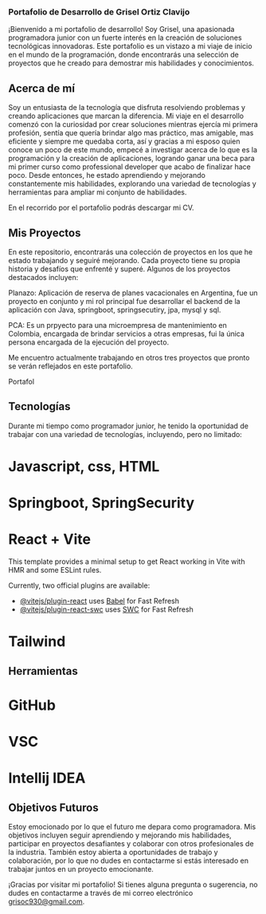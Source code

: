 ### Portafolio de Desarrollo de Grisel Ortiz Clavijo

¡Bienvenido a mi portafolio de desarrollo! Soy Grisel, una apasionada programadora junior con un fuerte interés en la creación de soluciones tecnológicas innovadoras. Este portafolio es un vistazo a mi viaje de inicio en el mundo de la programación, donde encontrarás una selección de proyectos que he creado para demostrar mis habilidades y conocimientos.

## Acerca de mí

Soy un entusiasta de la tecnología que disfruta resolviendo problemas y creando aplicaciones que marcan la diferencia. Mi viaje en el desarrollo comenzó con la curiosidad por crear soluciones mientras ejercía mi primera profesión, sentía que quería brindar algo mas práctico, mas amigable, mas eficiente y siempre me quedaba corta, así y gracias a mi esposo quien conoce un poco de este mundo, empecé a investigar acerca de lo que es la programación y la creación de aplicaciones, logrando ganar una beca para mi primer curso como professional developer que acabo de finalizar hace poco. Desde entonces, he estado aprendiendo y mejorando constantemente mis habilidades, explorando una variedad de tecnologías y herramientas para ampliar mi conjunto de habilidades.

En el recorrido por el portafolio podrás descargar mi CV.

## Mis Proyectos
En este repositorio, encontrarás una colección de proyectos en los que he estado trabajando y seguiré mejorando. Cada proyecto tiene su propia historia y desafíos que enfrenté y superé. Algunos de los proyectos destacados incluyen:

Planazo: Aplicación de reserva de planes vacacionales en Argentina, fue un proyecto en conjunto y mi rol principal fue desarrollar el backend de la aplicación con Java, springboot, springsecutiry, jpa, mysql y sql.

PCA: Es un prpyecto para una microempresa de mantenimiento en Colombia, encargada de brindar servicios a otras empresas, fui la única persona encargada de la ejecución del proyecto.

Me encuentro actualmente trabajando en otros tres proyectos que pronto se verán reflejados en este portafolio.

Portafol

## Tecnologías
Durante mi tiempo como programador junior, he tenido la oportunidad de trabajar con una variedad de tecnologías, incluyendo, pero no limitado:

# Javascript, css, HTML

# Springboot, SpringSecurity

# React + Vite

This template provides a minimal setup to get React working in Vite with HMR and some ESLint rules.

Currently, two official plugins are available:

- [@vitejs/plugin-react](https://github.com/vitejs/vite-plugin-react/blob/main/packages/plugin-react/README.md) uses [Babel](https://babeljs.io/) for Fast Refresh
- [@vitejs/plugin-react-swc](https://github.com/vitejs/vite-plugin-react-swc) uses [SWC](https://swc.rs/) for Fast Refresh

# Tailwind

## Herramientas

# GitHub
# VSC
# Intellij IDEA

## Objetivos Futuros

Estoy emocionado por lo que el futuro me depara como programadora. Mis objetivos incluyen seguir aprendiendo y mejorando mis habilidades, participar en proyectos desafiantes y colaborar con otros profesionales de la industria. También estoy abierta a oportunidades de trabajo y colaboración, por lo que no dudes en contactarme si estás interesado en trabajar juntos en un proyecto emocionante.

¡Gracias por visitar mi portafolio! Si tienes alguna pregunta o sugerencia, no dudes en contactarme a través de mi correo electrónico grisoc930@gmail.com.
